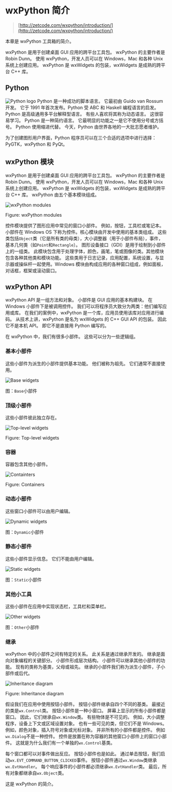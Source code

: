 # wxPython 简介

> [http://zetcode.com/wxpython/introduction/](http://zetcode.com/wxpython/introduction/)

本章是 wxPython 工具箱的简介。

wxPython 是用于创建桌面 GUI 应用的跨平台工具包。 wxPython 的主要作者是 Robin Dunn。 使用 wxPython，开发人员可以在 Windows，Mac 和各种 Unix 系统上创建应用。 wxPython 是 wxWidgets 的包装，wxWidgets 是成熟的跨平台 C++ 库。

## Python

![Python logo](img/9397b09623aac989c81856c9622539a8.jpg) Python 是一种成功的脚本语言。 它最初由 Guido van Rossum 开发。 它于 1991 年首次发布。Python 受 ABC 和 Haskell 编程语言的启发。 Python 是高级通用多平台解释型语言。 有些人喜欢将其称为动态语言。 这很容易学习。 Python 是一种简约语言。 它最明显的功能之一是它不使用分号或方括号。 Python 使用缩进代替。 今天，Python 由世界各地的一大批志愿者维护。

为了创建图形用户界面，Python 程序员可以在三个合适的选项中进行选择：PyGTK，wxPython 和 PyQt。

## wxPython 模块

wxPython 是用于创建桌面 GUI 应用的跨平台工具包。 wxPython 的主要作者是 Robin Dunn。 使用 wxPython，开发人员可以在 Windows，Mac 和各种 Unix 系统上创建应用。 wxPython 是 wxWidgets 的包装，wxWidgets 是成熟的跨平台 C++ 库。 wxPython 由五个基本模块组成。

![wxPython modules](img/81f5de3ecbe08da10dd608a300c257bc.jpg)

Figure: wxPython modules

控件模块提供了图形应用中常见的窗口小部件。 例如，按钮，工具栏或笔记本。 小部件在 Windows OS 下称为控件。核心模块由开发中使用的基本类组成。 这些类包括`Object`类（它是所有类的母类），大小调整器（用于小部件布局），事件，基本几何类（如`Point`和`Rectangle`）。 图形设备接口（GDI）是用于绘制到小部件上的一组类。 此模块包含用于处理字体，颜色，画笔，笔或图像的类。其他模块包含各种其他类和模块功能。 这些类用于日志记录，应用配置，系统设置，与显示器或操纵杆一起使用。Windows 模块由构成应用的各种窗口组成，例如面板，对话框，框架或滚动窗口。

## wxPython API

wxPython API 是一组方法和对象。 小部件是 GUI 应用的基本构建块。 在 Windows 小部件下是被调用控件。 我们可以将程序员大致分为两类：他们编写应用或库。 在我们的案例中，wxPython 是一个库，应用员使用该库对应用进行编码。 从技术上讲，wxPython 是名为 wxWidgets 的 C++  GUI API 的包装。 因此它不是本机 API。 即它不是直接用 Python 编写的。

在 wxPython 中，我们有很多小部件。 这些可以分为一些逻辑组。

### 基本小部件

这些小部件为派生的小部件提供基本功能。 他们被称为祖先。 它们通常不直接使用。

![Base widgets](img/41c667ab856d1d0d72198401ca2cdbbd.jpg)

图：`Base`小部件

### 顶级小部件

这些小部件彼此独立存在。

![Top-level widgets](img/5f2281cb0bf36206a2d27eb214b07722.jpg)

Figure: Top-level widgets

### 容器

容器包含其他小部件。

![Containters](img/57d5acf56f13b676297a67b1020ec513.jpg)

Figure: Containers

### 动态小部件

这些窗口小部件可以由用户编辑。

![Dynamic widgets](img/a6c2281fb9e5683b97919533b499a9ab.jpg)

图：`Dynamic`小部件

### 静态小部件

这些小部件显示信息。 它们不能由用户编辑。

![Static widgets](img/9bbd96a777e896e5ca598e4481f38a58.jpg)

图：`Static`小部件

### 其他小工具

这些小部件在应用中实现状态栏，工具栏和菜单栏。

![Other widgets](img/6067af236473313a7c7ab3ee8e047001.jpg)

图：`Other`小部件

### 继承

wxPython 中的小部件之间有特定的关系。 此关系是通过继承开发的。 继承是面向对象编程的关键部分。 小部件形成层次结构。 小部件可以继承其他小部件的功能。 现有的类称为基类，父母或祖先。 继承的小部件我们称为派生小部件，子小部件或后代。

![Inheritance diagram](img/582a6d80f78f4af134c37c1d679fe86c.jpg)

Figure: Inheritance diagram

假设我们在应用中使用按钮小部件。 按钮小部件继承自四个不同的基类。 最接近的类是`wx.Control`类。 按钮小部件是一种小窗口。 屏幕上显示的所有小部件都是窗口。 因此，它们继承自`wx.Window`类。 有些物体是不可见的。 例如，大小调整程序，设备上下文或区域设置对象。 也有一些可见的类，但它们不是 Windows。 例如，颜色对象，插入符号对象或光标对象。 并非所有的小部件都是控件。 例如`wx.Dialog`不是一种控件。 控件是放置在称为容器的其他窗口小部件上的窗口小部件。 这就是为什么我们有一个单独的`wx.Control`基类。

每个窗口都可以对事件做出反应。 按钮小部件也是如此。 通过单击按钮，我们启动`wx.EVT_COMMAND_BUTTON_CLICKED`事件。 按钮小部件通过`wx.Window`类继承`wx.EvtHandler`。 每个响应事件的小部件都必须继承`wx.EvtHandler`类。 最后，所有对象都继承自`wx.Object`类。

这是 wxPython 的简介。